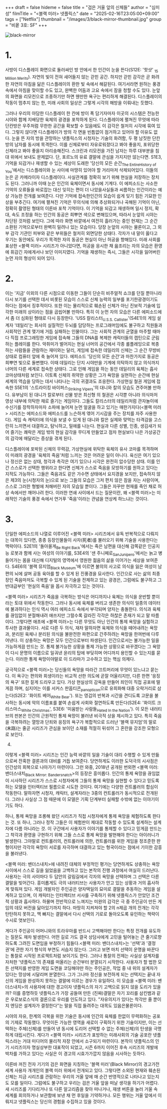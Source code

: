 +++
draft = false
hideme = false
title = "검은 거울 앞의 신체들"
author = "심미성"
filmTitle = "<블랙 미러> 넷플릭스"
date = "2025-02-16T23:05:00+09:00"
tags = ["Netflix"]
thumbnail = "/images/3/black-mirror-thumbnail.jpg"
group = "비옽 3호: SF"
+++

![black-mirror](/images/3/black-mirror-1.jpg)

# 1.

사방이 디스플레이 화면으로 둘러싸인 방 안에서 한 인간이 눈을 뜬다(S12E: '핫샷' <sub>15 Million Merits</sub>). 자연의 빛이 전혀 새어들지 않는 갇힌 공간. 하지만 갇힌 감각은 곧 화려한 자연의 아침을 닮은 디스플레이의 환한 빛 속에서 해갈된다. 여기서라면 원하는 풍경 속에서 아침을 맞이할 수도 있고, 완벽한 어둠과 고요 속에서 잠을 청할 수도 있다. 눈앞의 화면을 리모컨으로 조종하기만 하면 웬만한 욕구는 편리하게 해결된다. 디스플레이의 작동이 멈추지 않는 한, 미래 사회의 일상은 그렇게 시각의 해방을 이뤄내는 듯했다.

그러나 우리의 아담한 디스플레이 한 칸에 방이 폭 담기자마자 이곳의 시스템은 전능한 시야와 함께 지배당한 육체의 광경을 포착하게 된다. 디스플레이에 펼쳐진 무엇에 따라 단칸방은 우주처럼 무한한 공간을 확보할 수 있음에도 이 감각은 철저히 시각에 묶여 있다. 그렇지 않다면 디스플레이가 방의 각 면을 빈틈없이 점거하고 있어야 할 이유도 없다. 눈을 뜬 자의 방을 관망하는 넷플릭스의 시청자는 기술의 화려함, 두 평 남짓한 단칸방의 남자를 동시에 목격한다. 이를 신체로부터 자유로워졌다고 봐야 좋을지, 포위당한 신체라고 봐야 좋을지 아리송해진다. 스크린과 리모컨을 가진 남자는 하루 대부분을 침대 위에서 보내도 문제없다. 단, 포르노의 유료 결말에 관심을 가지지만 않는다면. S1E3, 기억을 되감거나 재생할 수 있는 세상이 도래한 '당신의 모든 순간<sub>The EntireHistory of You</sub>'에서는 디스플레이와 눈 사이에 마땅히 있어야 할 거리마저 삭제되어있다. 이들의 눈은 곧 카메라이자 디스플레이다. 사실관계를 정확히 보기 위해 현실을 저장하는 장치도 된다. 그러니까 이때 눈은 인간의 육체이면서 동시에 기계다. 이 에피소드는 사소한 기억의 오류들을 바로잡는 대신 잊히는 편이 더 나았을사실들과 씨름하는 인간이라는 예상 가능한 전개를 보여준다. 다만 기억에 접속한인간의 모습이 쉽게 잊기 힘든 기묘한 인상을 부추긴다. 여기에 펼쳐진 기억은 무의식에 의해 추상화되거나 곡해된 기억이 아닌, 정확히 촬영된 형태의 이른바 포착 기억이다. 이 기억을 되감고 재생하며 일시 정지, 확대, 속도 조정을 하는 인간의 동공은 희뿌연 색으로 변해있으며, 따라서 눈앞의 시야는 차단된 것처럼 보인다. 그에 따라 화면 바깥에서 여전히 흘러가는 중인 현재는 그 순간 소환된 기억으로부터 완벽히 밀려나 있는 모습이다. 당장 눈앞의 시야는 물론이고, 그 외부 감각 기관인 피부와 같은 부위들은 철저히 외면당한 상태다. 각자가 내 말이 옳다고 우기는 동안에도 우리가 목격한 자의 동공은 현실이 아닌 허공을 향해있다. 미래 사회를 표상한 <블랙 미러> 시리즈가 아니었다면, 허공을 응시한 채 읊조리는 자의 모습은 환영에 휘감긴 자에게서나 보던 이미지였다. 기억을 재생하는 즉시, 그들은 시각을 잃어버린 눈먼 자의 형상이 되어 있다.

# 2.

이는 '지금' 이외의 다른 시점으로 이동한 그들이 단순히 비주얼적 쇼크를 던질 뿐아니라 다시 보기를 선택한 데서 비롯된 모습이 스스로 신체 능력의 일부를 포기한광경이기도 하다는 점에서 징후적이다. 또한 이는 물리적으로 훼손된 신체가 아닌 진보적 기술에 입각한 미래의 상이라는 점을 곱씹어볼 만하다. 특히 이 눈먼 자의 모습은 다른 에피소드에서 좀 더 심화된 형태로 다시 등장한다. 'USS 칼리스터<sub>U.S.S. Callister</sub>'(S4E1)의 게임 설계자 '데일리'는 회사의 실질적인 두뇌를 담당하는 프로그래머임에도 불구하고 직원들과 사회적인 관계 맺기에 거듭 실패하는 인물이다. 그는 사회적 관계의 균열을 마주할 때마다 직접 프로그래밍한 게임에 접속해 그들의 DNA를 복제한 캐릭터들의 캡틴으로 군림하는 플레이를 한다. 악취미가 벌어지는 현실 너머의 공간에서 각종 롤플레잉으로 복종하는 사람들을 관람하는 재미와는 달리, 게임에 접속한 데일리의 신체는 그 순간 무방비 상태로 컴퓨터 앞에 축 늘어져 있다. 에피소드 '당신의 모든 순간'과 마찬가지로 동공은 희뿌연 빛으로 돌변했다. 이때 데일리는 단지 시야만을 기계에 의탁하지 않고 의식까지 너머의 다른 세계로 접속한 상태다. 그로 인해 게임을 하는 동안 데일리의 육체는 흡사 코마상태처럼 보인다. 이토록 신체의 취약한 상황은 그가 욕망을 실현하는 순간에 현실 세계의 역습을 당하는 데서 나타나는 극의 귀결과도 조응한다. 가상현실 철권 게임에 접속한 S5E1의 '스트라이킹 바이퍼스<sub>Striking Vipers</sub>'의 대니와 칼의 모습도 견주어볼 만하다. 유부남이 된 대니가 칼로부터 선물 받은 최신형 의 철권은 시각뿐 아니라 의식마저 영상 내부에 의탁한 채로 즐기는 게임이다. 그들도 칼리스터의 데일리처럼 관자놀이에 수신기를 장착하자마자 소파에 늘어져 눈먼 얼굴을 하고 있기는 매한가지다(<블랙 미러> 시리즈는 에피소드와 에피소드를 느슨하게 엮어 기시감을 주는 장치를 자주 사용한다). 게임 속 캐릭터에 의식을 보낼 수 있게 된 대니와 칼은 실제와 맞먹는 타격감을 고스란히 느끼면서 대결하고, 탐닉하고, 밀애를 나눈다. 현실과 다른 성별, 인종, 생김새가 되어 즐기는 쾌락은 게임 밖의 현실 감각을 무디게 만들었고 점차 현실보다 나은 가상공간의 감각에 매달리는 증상을 겪게 된다.

디스플레이에 포박된 신체의 무력감, 가상현실에 위탁한 육체의 유사 코마를 목격하며 이 미래의 광경을 '육체의 죽음'처럼 느끼는 것은 어려운 일이 아니다. 육신은 여기 있으나 정신은 없는 상태, 청각과 촉각은 여기 있으나 시각은 완전히 압수당한 상태. 이를 인간 스스로가 선택한 행위라고 한다면 신체가 스스로 죽음을 모방하기를 원하고 있다는 지적도 가능하다. 그들은 죽음과도 같은 가수면 상태에서 요지경을 보지만, 접속하지 않은 제3의 눈(시청자의 눈)으로 보는 그들의 모습은 그저 편치 않은 잠을 자는 사람이며, 스스로 그러한 형벌에 처해버린 자의 모습일 뿐이다. 그들은 자꾸만 현재를 죽인 채로 허상 속에서만 깨어나려 한다. 이러한 연쇄 사이에서 드는 질문이란, 왜 <블랙 미러>는 미래적인 기술의 풍경 속에서 연거푸 '죽음'이라는 관념을 연상케 하느냐는 것이다.

# 3.

단일한 에피소드의 나열로 이루어진 <블랙 미러> 시리즈에서 유독 반복적으로 다뤄지는 대목이 있다면, 종종 등장인물들이 사자(死者)를 불러오기 위해 기술을 사용한다는 맥락이다. S2E1의 '돌아올게<sub>Be Right Back</sub>'에서는 죽은 남편을 대신해 감쪽같은 인공지능 로봇과 함께 사는 여성의 이야기를, S3E4의 '샌 주니페로<sub>SanJunipero</sub>'에서는 늙고 병들어가는 몸을 대신해 디지털의 영역에서 영원한 젊음의 삶을 이어가는 세상을 보여준다. S4E6의 '블랙 뮤지엄<sub>Black Museum</sub>'에 이르면 불의의 사고로 의식을 잃은 여성이 남편의 뇌에 살며 공동 육아를 할 수 있게 된 진풍경을 묘사한다. 인간으로 사는 삶의 최종장인 죽음마저도 극복할 수 있게 된 기술을 전제하고 있는 광경은, 그럼에도 불구하고 그 반대급부인 '현실의 죽음'을 몹시 자극하고 있는 것이다.

<블랙 미러> 시리즈가 죽음을 극복하는 방식은 어디까지나 육체는 의식을 운반할 뿐이라는 토대 위에서 작동한다. 그러나 동시에 육체를 버리고 생존한 의식이 일종의 데이터에 불과하다는 인식 역시 여러 에피소드 속에서 부각되며 양자는 충돌한다. 의식과 육체를 끊임없이 분절해내려 애쓰지만 그럴수록 갈라진 각각은 하찮은 존재가 되고 말 따름이다. 그렇다면 애초에 <블랙 미러>는 다른 무엇도 아닌 인간의 통제 욕망을 실험하고 투사한 결과물이다. 서로 다른 두 의식, 재차 말하자면 육체와 의식을 떼어내려는 욕망과, 분리된 육체나 분리된 의식을 불완전한 파편으로 간주하려는 욕망을 한꺼번에 다루어낸다. 이 상충하는 욕망은 모두 인간으로부터 파생된다. 인간으로서는 불가능한 일을 가능하게끔 만드는 것. 통제 불가능한 상황을 통제 가능한 상황으로 바꾸겠다는 그 욕망이 다시 문명의 이름으로 일궈낸 윤리의 탑에 부딪히며 어디까지 용인할 수 있는지를 묻는다. 이러한 통제 욕망이야말로 이 드라마가 고수하고 있는 핵심 의제다.

궁극적으로 <블랙 미러>는 당신들의 욕망을 따라간 끄트머리에 무엇이 있느냐고 묻는다. 이 욕구는 편의와 회생이라는 비교적 선한 의도에 곧잘 어울리지만, 다른 한편 '응징의 욕구' 또한 짙게 드리우고 있다. 가상 현실상의 감옥을 만들어 죄인이 직접 공포에 떨게끔 하며, 심지어는 이를 서커스 판옵티콘<sub>panopticon</sub>으로 유희화해 대중 오락거리로 삼는다(S2E2: '화이트 베어<sub>White Bear</sub>'). 또는 영겁의 반복과 시간을 견디도록 고문을 불사하는 동시에 악의 이름표를 붙여 손쉽게 사회와 절연하도록 만든다(S2E4: '화이트 크리스마스<sub>White Christmas</sub>', S3E6: '미움받는 사람들<sub>Hated In the Nation</sub>'). 이 모든 내러티브의 판본은 인간의 근원적인 통제 욕망이 불러낸 비극적 상을 제시하고 있다. 특히 죽음을 극복하려는 열망과 단죄와 응징의 욕구가 복합적으로 드러난 '블랙 뮤지엄'의 말로(末路)는 줄곧 시리즈가 관심을 보이던 소재를 적절히 뒤섞어 그 혼란을 강조한 모형으로 보인다.

4.

이렇게 <블랙 미러> 시리즈는 인간 능력 바깥의 일을 기술이 대리 수행할 수 있게 만듦으로써 잔혹한 결론과의 대비를 거듭 보여준다. 당연하게도 이러한 도덕극의 시사점은 인간성의 회복으로 나아가기 마련이다. 그런 와중, 2018년 공개된 번외편 <블랙 미러: 밴더스내치<sub>Black Mirror: Bandersnatch</sub>>의 등장은 흥미롭다. 인간의 통제 욕망을 끊임없이 시사하던 시리즈가 스스로 시청자에게 그들의 통제 욕망을 실현할 수 있다고 믿도록 하는 모델을 인터렉티브 필름으로 시도한 것이다. 여기에는 다양한 컨트롤러의 합심이 작동한다. 말하자면 시청자, 캐릭터, 설계자라는 3중의 컨트롤러가 동시적으로 전개된다. 그러나 사실상 그 점 때문에 이 모델은 기획 단계부터 실패할 수밖에 없는 이야기이기도 하다.

하나, 통제 욕망을 조롱해 왔던 시리즈가 직접 시청자에게 통제 욕망을 체험하도록 한다는 것. 또 하나, 그러나 정작 그들은 이 체험판이 제대로 작동할 수 있도록 설계하는 설계자에 다름 아니라는 것. 이 구간에서 사용자가 이야기를 통제할 수 있다고 믿게끔 만드는 그 착각과 환영을 구현하기 위해 그들 스스로 통제 욕망을 발현해야 한다는 아이러니가 발생한다. 그야말로 컨트롤러의, 컨트롤러에 의한, 컨트롤러를 위한 게임을 정조준한 판형이지만 각각의 욕망이 서로를 자극하며 대결하고 있는 형국이라는 점에서 기이한 감흥을 불러낸다.

<블랙 미러: 밴더스내치>에 내려진 대체의 부정적인 평가는 당연하게도 상충하는 욕망 사이에서 스스로 길을 잃었음을 고백하고 있는 본작의 진행 과정에서 여실히 드러난다. 사용자는 극의 사이마다 두 답안의 갈림길에서 각자의 욕망을 선택하며 그 선택은 다른 결말을 빚어간다. 흥미롭게도 극의 내러티브는 사용자가 안고 있는 상황과 거의 흡사하게 맞춰져 있다. 게임 개발자인 주인공은 양자택일의 묘미로 결말을 추동하는 게임을 설계하고 있으며, 이 캐릭터는 인터랙티브 서사를 구축하기 위해 넷플릭스가 안았던 조건적 상황과 흡사하다. 하물며 전반적으로 느껴지는 미완의 감각은 극 중 주인공이 만든 게임의 데모 버전을 닮아있기까지 하다. 마땅히 지켜져야 할 2의 n제곱 개의 전개는 각각 탄탄하지 못하고, 맥 빠지는 결말에서 다시 선택의 기로로 돌아오도록 유인하는 책략이 수시로 엿보인다.

게다가 주인공이 어머니와의 트라우마를 반드시 고백해야만 한다는 특정 전개를 유도하는 질문도 재차 발생한다. 어떤 길로 가도 결국 상담사에게 고민을 털어놓는 큰 줄기로향하도록 그려진 도면임을 부정하기 힘들다.<블랙 미러: 밴더스내치>는 '선택'과 '결정권'에 관한 자기 형식의 부연도 서슴지 않는다. 그러고 보면 마치 선택이 운명을 바꾼다는 통찰로 시작된 프로젝트처럼 보이기도 한다. 그러나 통찰의 전제는 사실상 설계자를 자처한 '넷플릭스'의 존재를 떠올리는 순간부터 분열되기 시작한다. 사용자가 할 법한 모든 선택지를 반영한 게임 도면을 코딩해야만 하는 주인공은, 작업 중 내 위의 설계자가 있다는 망상에 시달리며 분열한다. 그가 그나마 정신을 보전하게 되는 선택지는 끝내 자신의 게임을 완성하지 못하는 결말에 이르는 경우가 유일하다. 이 모습을 <블랙 미러: 밴더스내치>의 사용자에 대한 경고이자 넷플릭스의 자기 고백으로 읽지 않을 도리가 있을까? 이를 증명하듯 넷플릭스가 가장 공들여 만든 (진짜)결말은 자기 꼬리를 삼킨뱀과 같은 우로보로스식의 결론으로 우리를 인도하고 있다. "자유의지가 있다는 착각만 줄 뿐이지 엔딩은 설계자가 결정한다"는 말을 직접 들려주는 대목도 있음은물론이다.

시야의 자유, 한계의 극복을 위한 기술은 동시에 인간의 육체를 한없이 무력화하는 공포의 기제로 작동했다. 무엇이든 가능한 영역을 새로이 구획하기 위한 기술이지만, 이는 선택하는 주체(신체)를 만들어 낸 동시에 도리어 선택할 수 없는 주체(신체)의 탄생을 극명하게 대립시킨다. 게다가 <블랙 미러> 시리즈가 표방하는 미래사회의 기술 공포란 넷플릭스라는 거대 미디어의 물리적 자장 안에서 소구되기 마련이다. 본작이 넷플릭스의 인기 시리즈이자 명실상부한 대표작이 되었고, 시즌 6까지 이어진 후속 시리즈의 개발에 박차를 가하고 있다는 사실은 이 경고의 시효가가깝지 않음을 시사하는 듯하다.

이른바 꺼진 전자 기기의 검은 화면을 지칭하는 '블랙 미러'(Black Mirror)의 경고가전 세계 사용자 개개인의 블랙 미러 위에서 전개되고 있다. 그렇다면 소외된 현재와 훼손된 신체는 지금 시리즈를 관람하는 우리의 거울 앞에 매 순간 반영적으로 나타나고 있는지도 모를 일이다. 그럼에도 불구하고 우리는 검은 거울 앞을 떠날 생각을 하기가 어렵다. 새 시리즈를 기다리거나 또 다른 알고리즘을 찾아 떠나거나, 재생 버튼을 눌러 거울 속 세계를 회의하거나 보관함에 보낸 채 먼 후일을 기약하거나. 모든 행위는 거울 앞에서 이뤄지고 넷플릭스는 당신의 경험을 수집하고 있을 것이다.
